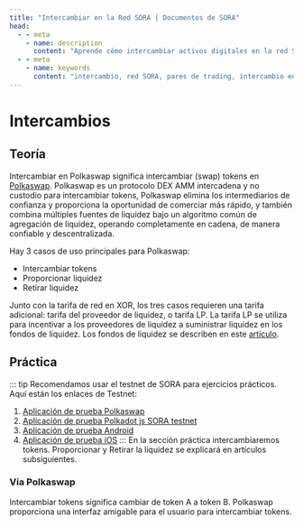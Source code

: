 ```yaml
---
title: "Intercambiar en la Red SORA | Documentos de SORA"
head:
  - - meta
    - name: description
      content: "Aprende cómo intercambiar activos digitales en la red SORA."
  - - meta
    - name: keywords
      content: "intercambio, red SORA, pares de trading, intercambio en cadena, transacción de intercambio"
---
```


# Intercambios

## Teoría

Intercambiar en Polkaswap significa intercambiar (swap) tokens en [Polkaswap](https://polkaswap.io/). Polkaswap es un protocolo DEX AMM intercadena y no custodio para intercambiar tokens, Polkaswap elimina los intermediarios de confianza y proporciona la oportunidad de comerciar más rápido, y también combina múltiples fuentes de liquidez bajo un algoritmo común de agregación de liquidez, operando completamente en cadena, de manera confiable y descentralizada.

Hay 3 casos de uso principales para Polkaswap:

- Intercambiar tokens
- Proporcionar liquidez
- Retirar liquidez

Junto con la tarifa de red en XOR, los tres casos requieren una tarifa adicional: tarifa del proveedor de liquidez, o tarifa LP. La tarifa LP se utiliza para incentivar a los proveedores de liquidez a suministrar liquidez en los fondos de liquidez. Los fondos de liquidez se describen en este [artículo](https://medium.com/polkaswap/polkaswap-pools-48b726cf3a71).

## Práctica

::: tip
Recomendamos usar el testnet de SORA para ejercicios prácticos. Aquí están los enlaces de Testnet:

1. [Aplicación de prueba Polkaswap](https://test.polkaswap.io/)
2. [Aplicación de prueba Polkadot js SORA testnet](https://polkadot.js.org/apps/?rpc=wss%3A%2F%2Fws.stage.sora2.soramitsu.co.jp#/explorer)
3. [Aplicación de prueba Android](https://play.google.com/store/apps/details?id=jp.co.soramitsu.sora.communitytesting&hl=en&gl=US)
4. [Aplicación de prueba iOS](https://testflight.apple.com/join/670hF438)
   :::
   En la sección práctica intercambiaremos tokens. Proporcionar y Retirar la liquidez se explicará en artículos subsiguientes.

### Vía Polkaswap

Intercambiar tokens significa cambiar de token A a token B. Polkaswap proporciona una interfaz amigable para el usuario para intercambiar tokens.

<!-- @include: /snippets/swap-polkaswap.md -->
